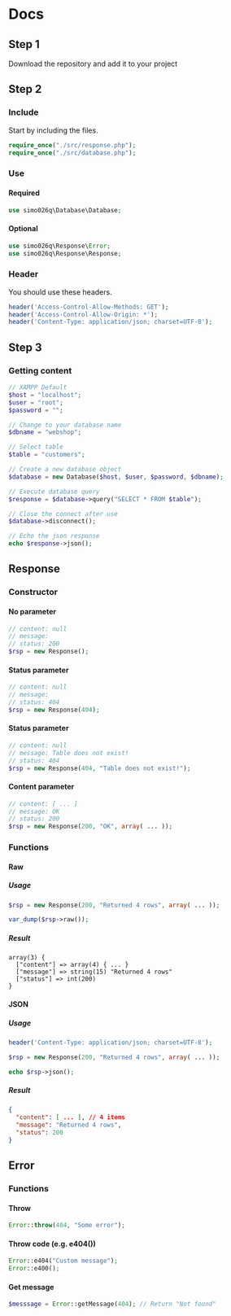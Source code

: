 # Docs

## Step 1
Download the repository and add it to your project

## Step 2
### Include
Start by including the files.
```php
require_once("./src/response.php");
require_once("./src/database.php");
```

### Use
#### Required
```php
use simo026q\Database\Database;
```

#### Optional
```php
use simo026q\Response\Error;
use simo026q\Response\Response;
```

### Header
You should use these headers.
```php
header('Access-Control-Allow-Methods: GET');
header('Access-Control-Allow-Origin: *');
header('Content-Type: application/json; charset=UTF-8');
```

## Step 3
### Getting content
```php
// XAMPP Default
$host = "localhost";
$user = "root";
$password = "";

// Change to your database name
$dbname = "webshop";

// Select table
$table = "customers";

// Create a new database object
$database = new Database($host, $user, $password, $dbname);

// Execute database query
$response = $database->query("SELECT * FROM $table");

// Close the connect after use
$database->disconnect();

// Echo the json response
echo $response->json();
```

## Response
### Constructor
#### No parameter
```php
// content: null
// message: 
// status: 200
$rsp = new Response();
```

#### Status parameter
```php
// content: null
// message: 
// status: 404
$rsp = new Response(404);
```

#### Status parameter
```php
// content: null
// message: Table does not exist!
// status: 404
$rsp = new Response(404, "Table does not exist!");
```

#### Content parameter
```php
// content: [ ... ]
// message: OK
// status: 200
$rsp = new Response(200, "OK", array( ... ));
```

### Functions
#### Raw
##### Usage
```php
$rsp = new Response(200, "Returned 4 rows", array( ... ));

var_dump($rsp->raw());
```
##### Result
```
array(3) { 
  ["content"] => array(4) { ... }
  ["message"] => string(15) "Returned 4 rows" 
  ["status"] => int(200) 
}
```
#### JSON
##### Usage
```php
header('Content-Type: application/json; charset=UTF-8');

$rsp = new Response(200, "Returned 4 rows", array( ... ));

echo $rsp->json();
```
##### Result
```json
{
  "content": [ ... ], // 4 items
  "message": "Returned 4 rows",
  "status": 200
}
```

## Error
### Functions
#### Throw
```php
Error::throw(404, "Some error");
```

#### Throw code (e.g. e404())
```php
Error::e404("Custom message");
Error::e400();
```

#### Get message
```php
$messsage = Error::getMessage(404); // Return "Not found"
```
